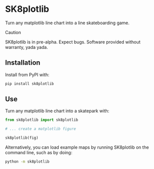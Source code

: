 # SK8plotlib

Turn any matplotlib line chart into a line skateboarding game.

> [!CAUTION]
> SK8plotlib is in pre-alpha. Expect bugs. Software provided without warranty, yada yada.

## Installation

Install from PyPI with:

```bash
pip install sk8plotlib
```

## Use

Turn any matplotlib line chart into a skatepark with:

```python
from sk8plotlib import sk8plotlib

# ... create a matplotlib figure

sk8plotlib(fig)
```

Alternatively, you can load example maps by running SK8plotlib on the command line, such as by doing:

```bash
python -m sk8plotlib
```
